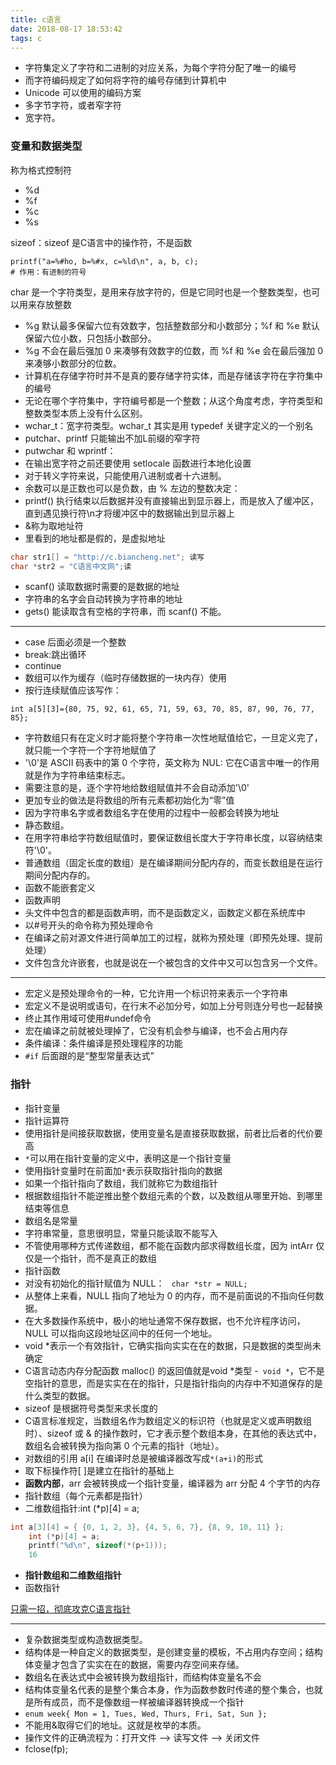 ```yaml
---
title: c语言
date: 2018-08-17 18:53:42
tags: c
---
```


- 字符集定义了字符和二进制的对应关系，为每个字符分配了唯一的编号
- 而字符编码规定了如何将字符的编号存储到计算机中
- Unicode 可以使用的编码方案
- 多字节字符，或者窄字符
- 宽字符。
### 变量和数据类型
称为格式控制符
- %d
- %f
- %c
- %s

sizeof：sizeof 是C语言中的操作符，不是函数

```
printf("a=%#ho, b=%#x, c=%ld\n", a, b, c);
# 作用：有进制的符号

```

char 是一个字符类型，是用来存放字符的，但是它同时也是一个整数类型，也可以用来存放整数


- %g 默认最多保留六位有效数字，包括整数部分和小数部分；%f 和 %e 默认保留六位小数，只包括小数部分。
- %g 不会在最后强加 0 来凑够有效数字的位数，而 %f 和 %e 会在最后强加 0 来凑够小数部分的位数。
- 计算机在存储字符时并不是真的要存储字符实体，而是存储该字符在字符集中的编号
- 无论在哪个字符集中，字符编号都是一个整数；从这个角度考虑，字符类型和整数类型本质上没有什么区别。
- wchar_t：宽字符类型。wchar_t 其实是用 typedef 关键字定义的一个别名
- putchar、printf 只能输出不加L前缀的窄字符
- putwchar 和 wprintf：
- 在输出宽字符之前还要使用 setlocale 函数进行本地化设置
- 对于转义字符来说，只能使用八进制或者十六进制。
- 余数可以是正数也可以是负数，由 % 左边的整数决定：
- printf() 执行结束以后数据并没有直接输出到显示器上，而是放入了缓冲区，直到遇见换行符\n才将缓冲区中的数据输出到显示器上
- &称为取地址符
- 里看到的地址都是假的，是虚拟地址
```c
char str1[] = "http://c.biancheng.net"; 读写
char *str2 = "C语言中文网";读
```
- scanf() 读取数据时需要的是数据的地址
- 字符串的名字会自动转换为字符串的地址
- gets() 能读取含有空格的字符串，而 scanf() 不能。

-----------

- case 后面必须是一个整数
- break:跳出循环
- continue
- 数组可以作为缓存（临时存储数据的一块内存）使用
- 按行连续赋值应该写作：
```
int a[5][3]={80, 75, 92, 61, 65, 71, 59, 63, 70, 85, 87, 90, 76, 77, 85};
```
 - 字符数组只有在定义时才能将整个字符串一次性地赋值给它，一旦定义完了，就只能一个字符一个字符地赋值了
 - '\0'是 ASCII 码表中的第 0 个字符，英文称为 NUL: 它在C语言中唯一的作用就是作为字符串结束标志。
 - 需要注意的是，逐个字符地给数组赋值并不会自动添加'\0'
 - 更加专业的做法是将数组的所有元素都初始化为“零”值
 - 因为字符串名字或者数组名字在使用的过程中一般都会转换为地址
 - 静态数组。
 - 在用字符串给字符数组赋值时，要保证数组长度大于字符串长度，以容纳结束符'\0'。
- 普通数组（固定长度的数组）是在编译期间分配内存的，而变长数组是在运行期间分配内存的。
- 函数不能嵌套定义
- 函数声明
- 头文件中包含的都是函数声明，而不是函数定义，函数定义都在系统库中
- 以#号开头的命令称为预处理命令
- 在编译之前对源文件进行简单加工的过程，就称为预处理（即预先处理、提前处理）
- 文件包含允许嵌套，也就是说在一个被包含的文件中又可以包含另一个文件。

--------------


- 宏定义是预处理命令的一种，它允许用一个标识符来表示一个字符串
- 宏定义不是说明或语句，在行末不必加分号，如加上分号则连分号也一起替换
- 终止其作用域可使用#undef命令
- 宏在编译之前就被处理掉了，它没有机会参与编译，也不会占用内存
- 条件编译：条件编译是预处理程序的功能
- `#if` 后面跟的是“整型常量表达式”








### 指针
- 指针变量
- 指针运算符
- 使用指针是间接获取数据，使用变量名是直接获取数据，前者比后者的代价要高
- `*`可以用在指针变量的定义中，表明这是一个指针变量
- 使用指针变量时在前面加`*`表示获取指针指向的数据
- 如果一个指针指向了数组，我们就称它为数组指针
- 根据数组指针不能逆推出整个数组元素的个数，以及数组从哪里开始、到哪里结束等信息
- 数组名是常量
- 字符串常量，意思很明显，常量只能读取不能写入
- 不管使用哪种方式传递数组，都不能在函数内部求得数组长度，因为 intArr 仅仅是一个指针，而不是真正的数组
- 指针函数
- 对没有初始化的指针赋值为 NULL：
` char *str = NULL;`
- 从整体上来看，NULL 指向了地址为 0 的内存，而不是前面说的不指向任何数据。
- 在大多数操作系统中，极小的地址通常不保存数据，也不允许程序访问，NULL 可以指向这段地址区间中的任何一个地址。
- void *表示一个有效指针，它确实指向实实在在的数据，只是数据的类型尚未确定
- C语言动态内存分配函数 malloc() 的返回值就是void *类型
-` void *`，它不是空指针的意思，而是实实在在的指针，只是指针指向的内存中不知道保存的是什么类型的数据。
- sizeof 是根据符号类型来求长度的
- C语言标准规定，当数组名作为数组定义的标识符（也就是定义或声明数组时）、sizeof 或 & 的操作数时，它才表示整个数组本身，在其他的表达式中，数组名会被转换为指向第 0 个元素的指针（地址）。
- 对数组的引用 a[i] 在编译时总是被编译器改写成`*(a+i)`的形式
- 取下标操作符[ ]是建立在指针的基础上
- **函数内部**，arr 会被转换成一个指针变量，编译器为 arr 分配 4 个字节的内存
- 指针数组（每个元素都是指针）
- 二维数组指针:int (*p)[4] = a;

```c
int a[3][4] = { {0, 1, 2, 3}, {4, 5, 6, 7}, {8, 9, 10, 11} };
    int (*p)[4] = a;
    printf("%d\n", sizeof(*(p+1)));
    16
```
- **指针数组和二维数组指针**
- 函数指针


[只需一招，彻底攻克C语言指针](http://c.biancheng.net/cpp/html/3249.html)




---------

- 复杂数据类型或构造数据类型。
- 结构体是一种自定义的数据类型，是创建变量的模板，不占用内存空间；结构体变量才包含了实实在在的数据，需要内存空间来存储。
- 数组名在表达式中会被转换为数组指针，而结构体变量名不会
- 结构体变量名代表的是整个集合本身，作为函数参数时传递的整个集合，也就是所有成员，而不是像数组一样被编译器转换成一个指针
- `enum week{ Mon = 1, Tues, Wed, Thurs, Fri, Sat, Sun };`
- 不能用&取得它们的地址。这就是枚举的本质。
- 操作文件的正确流程为：打开文件 --> 读写文件 --> 关闭文件
- fclose(fp);
